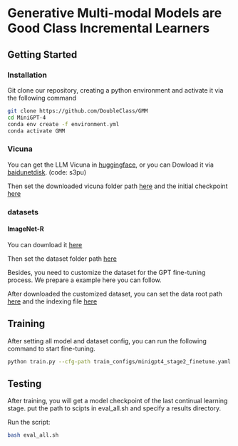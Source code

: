 # Generative Multi-modal Models are Good Class Incremental Learners

## Getting Started

### Installation

Git clone our repository, creating a python environment and activate it via the following command

```bash
git clone https://github.com/DoubleClass/GMM
cd MiniGPT-4
conda env create -f environment.yml
conda activate GMM
```

### Vicuna
You can get the LLM Vicuna in [huggingface](https://huggingface.co/meta-llama/Llama-2-7b-chat-hf/tree/main), or you can Dowload it via [baidunetdisk](https://pan.baidu.com/s/1jRUhVh4yv_ysItO6rQwcMw
). (code: s3pu)


Then set the downloaded vicuna folder path [here](minigpt4/configs/models/minigpt4_vicuna0.yaml) and the initial checkpoint [here](train_configs/minigpt4_stage2_finetune.yaml#L9)

### datasets
#### ImageNet-R
You can download it [here](https://people.eecs.berkeley.edu/~hendrycks/imagenet-r.tar)

Then set the dataset folder path [here](clip_base/datasets.py#L281)

Besides, you need to customize the dataset for the GPT fine-tuning process. We prepare a example here you can follow.

After downloaded the customized dataset, you can set the data root path [here](minigpt4/configs/datasets/cc_sbu/align.yaml#L7) and the indexing file [here](minigpt4/datasets/builders/image_text_pair_builder.py#L121)


## Training

After setting all model and dataset config, you can run the following command to start fine-tuning.

```bash
python train.py --cfg-path train_configs/minigpt4_stage2_finetune.yaml
```

## Testing
After training, you will get a model checkpoint of the last continual learning stage. put the path to scipts in eval_all.sh and specify a results directory.

Run the script:

```bash 
bash eval_all.sh

```

